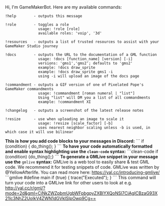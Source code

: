 Hi, I'm GameMakerBot. Here are my available commands:
```
!help        - outputs this message

!role        - toggles a role
               usage: !role [role]
               available roles: 'voip', '3d'

!resources   - outputs a list of trusted resources to assist with your GameMaker Studio journey

!docs        - outputs the URL to the documentation of a GML function
               usage: !docs [function_name] [version] [-i]
               versions: 'gms1','gms2'; defaults to 'gms2'
               example: !docs draw_sprite
               example: !docs draw_sprite gms1 -i
               using -i will upload an image of the docs page

!commandment - outputs a GIF version of one of Pixelated Pope's GameMaker commandments
               usage: !commandment [roman numeral | "list"]
               Using "list" will DM you a list of all commandments
               example: !commandment XI

!changelog   - outputs a screenshot of the latest release notes

!resize      - use when uploading an image to scale it
               usage: !resize [scale_factor] [-b]
               uses nearest neighbor scaling unless -b is used, in which case it will use bilinear
```
**This is how you add code blocks to your messages in Discord:**
\`\`\`
if (condition) { do_thing(); }
\`\`\`
**To have your code automatically formatted and enable syntax highlighting use the `clean-code` syntax:**
\`\`\`clean-code
if (condition) {do_thing();}
\`\`\`
**To generate a GMLive snippet in your message use the** `gmlive` **syntax:**
GMLive is a web tool to easily share & test GML code. We recommend it for testing snippets of code.
GMLive was written by @YellowAfterlife. You can read more here: https://yal.cc/introducing-gmlive/
\`\`\`gmlive
#define main
if (true) {
  trace("Executed");
}
\`\`\`
This command will turn your code into a GMLive link for other users to look at e.g. http://yal.cc/r/gml/?mode=2d&gml=CiNkZWZpbmUgbWFpbgpyZXBlYXQoNSl7CiAgICBzaG93X21lc3NhZ2UoIkV4ZWN1dGVkISIpOwp9Cg==
